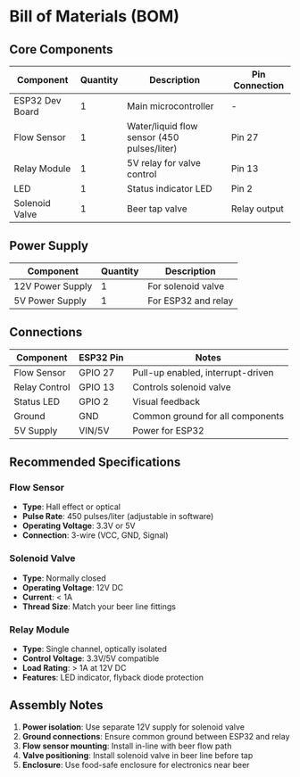 # Bill of Materials (BOM)

## Core Components

| Component | Quantity | Description | Pin Connection |
|-----------|----------|-------------|----------------|
| ESP32 Dev Board | 1 | Main microcontroller | - |
| Flow Sensor | 1 | Water/liquid flow sensor (450 pulses/liter) | Pin 27 |
| Relay Module | 1 | 5V relay for valve control | Pin 13 |
| LED | 1 | Status indicator LED | Pin 2 |
| Solenoid Valve | 1 | Beer tap valve | Relay output |

## Power Supply

| Component | Quantity | Description |
|-----------|----------|-------------|
| 12V Power Supply | 1 | For solenoid valve |
| 5V Power Supply | 1 | For ESP32 and relay |

## Connections

| Component | ESP32 Pin | Notes |
|-----------|-----------|-------|
| Flow Sensor | GPIO 27 | Pull-up enabled, interrupt-driven |
| Relay Control | GPIO 13 | Controls solenoid valve |
| Status LED | GPIO 2 | Visual feedback |
| Ground | GND | Common ground for all components |
| 5V Supply | VIN/5V | Power for ESP32 |

## Recommended Specifications

### Flow Sensor
- **Type**: Hall effect or optical
- **Pulse Rate**: 450 pulses/liter (adjustable in software)
- **Operating Voltage**: 3.3V or 5V
- **Connection**: 3-wire (VCC, GND, Signal)

### Solenoid Valve
- **Type**: Normally closed
- **Operating Voltage**: 12V DC
- **Current**: < 1A
- **Thread Size**: Match your beer line fittings

### Relay Module
- **Type**: Single channel, optically isolated
- **Control Voltage**: 3.3V/5V compatible
- **Load Rating**: > 1A at 12V DC
- **Features**: LED indicator, flyback diode protection

## Assembly Notes

1. **Power isolation**: Use separate 12V supply for solenoid valve
2. **Ground connections**: Ensure common ground between ESP32 and relay
3. **Flow sensor mounting**: Install in-line with beer flow path
4. **Valve positioning**: Install solenoid valve in beer line before tap
5. **Enclosure**: Use food-safe enclosure for electronics near beer